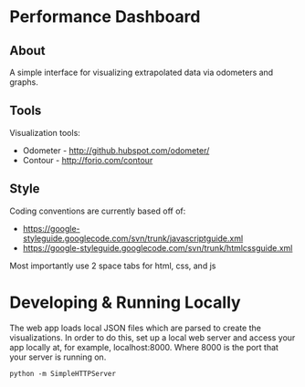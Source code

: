 Performance Dashboard
=====================
## About
A simple interface for visualizing extrapolated data via odometers and graphs.

## Tools
Visualization tools:
* Odometer - http://github.hubspot.com/odometer/
* Contour - http://forio.com/contour

## Style
Coding conventions are currently based off of:
* https://google-styleguide.googlecode.com/svn/trunk/javascriptguide.xml
* https://google-styleguide.googlecode.com/svn/trunk/htmlcssguide.xml

Most importantly use 2 space tabs for html, css, and js

# Developing & Running Locally
The web app loads local JSON files which are parsed to create the
visualizations. In order to do this, set up a local web server and access
your app locally at, for example, localhost:8000. Where 8000 is the port
that your server is running on.

```
python -m SimpleHTTPServer
```
